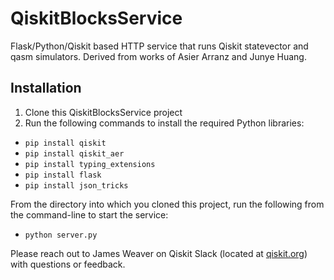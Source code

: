 # QiskitBlocksService

Flask/Python/Qiskit based HTTP service that runs Qiskit statevector and qasm simulators. Derived from works of Asier Arranz and Junye Huang.

## Installation
1. Clone this QiskitBlocksService project
2. Run the following commands to install the required Python libraries:

- `pip install qiskit`
- `pip install qiskit_aer`
- `pip install typing_extensions`
- `pip install flask`
- `pip install json_tricks`

From the directory into which you cloned this project, run the following from the command-line to start the service:
- `python server.py`

Please reach out to James Weaver on Qiskit Slack (located at [qiskit.org](http://qiskit.org)) with questions or feedback.
